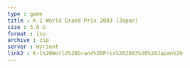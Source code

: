 ```yaml
---
type : game
title : K-1 World Grand Prix 2003 (Japan)
size : 3.0 G
format : iso
archive : zip
server : myrient
link2 : K-1%20World%20Grand%20Prix%202003%20%28Japan%29
---
```

